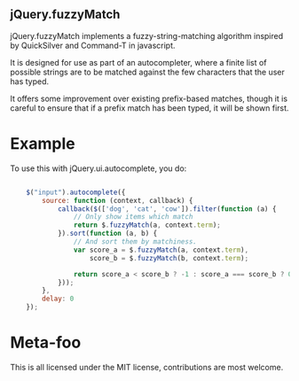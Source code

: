 
jQuery.fuzzyMatch
-----------------

jQuery.fuzzyMatch implements a fuzzy-string-matching algorithm inspired by
QuickSilver and Command-T in javascript.

It is designed for use as part of an autocompleter, where a finite list of
possible strings are to be matched against the few characters that the user has
typed.

It offers some improvement over existing prefix-based matches, though it is
careful to ensure that if a prefix match has been typed, it will be shown
first.


Example
=======

To use this with jQuery.ui.autocomplete, you do:

```javascript

    $("input").autocomplete({
        source: function (context, callback) {
            callback($(['dog', 'cat', 'cow']).filter(function (a) {
                // Only show items which match
                return $.fuzzyMatch(a, context.term);
            }).sort(function (a, b) {
                // And sort them by matchiness.
                var score_a = $.fuzzyMatch(a, context.term),
                    score_b = $.fuzzyMatch(b, context.term);

                return score_a < score_b ? -1 : score_a === score_b ? 0 : 1;
            }));
        },
        delay: 0
    });

```

Meta-foo
========

This is all licensed under the MIT license, contributions are most welcome.
